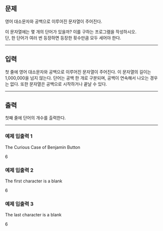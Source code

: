 ## 문제
영어 대소문자와 공백으로 이루어진 문자열이 주어진다.

이 문자열에는 몇 개의 단어가 있을까? 이를 구하는 프로그램을 작성하시오. <br>
단, 한 단어가 여러 번 등장하면 등장한 횟수만큼 모두 세어야 한다.

---
## 입력
첫 줄에 영어 대소문자와 공백으로 이루어진 문자열이 주어진다. 이 문자열의 길이는 1,000,000을 넘지 않는다. 단어는 공백 한 개로 구분되며, 공백이 연속해서 나오는 경우는 없다. 또한 문자열은 공백으로 시작하거나 끝날 수 있다.

---
## 출력
첫째 줄에 단어의 개수를 출력한다.


---
### 예제 입출력 1
The Curious Case of Benjamin Button

6

### 예제 입출력 2
The first character is a blank

6

### 예제 입출력 3
The last character is a blank

6